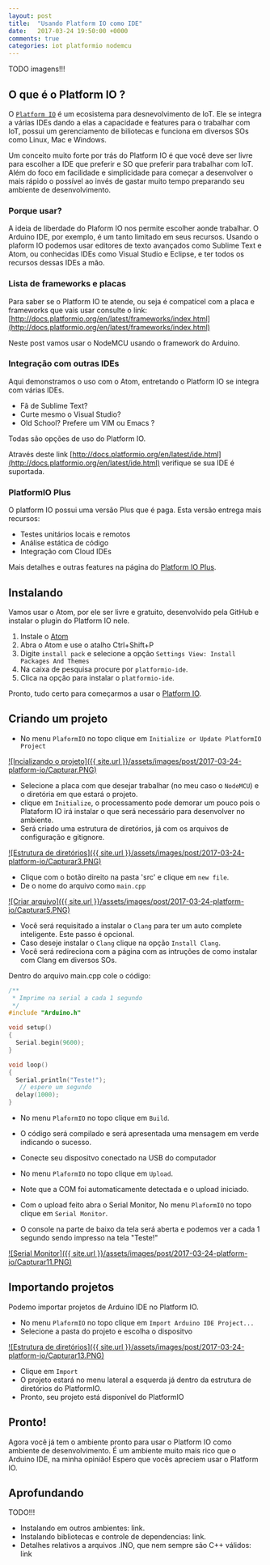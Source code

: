 ```yaml
---
layout: post
title:  "Usando Platform IO como IDE"
date:   2017-03-24 19:50:00 +0000
comments: true
categories: iot platformio nodemcu
---
```


TODO imagens!!!

## [](#oquee) O que é o Platform IO ?

O [`Platform IO`](http://docs.platformio.org/en/latest/what-is-platformio.html) é
um ecosistema para desnevolvimento de IoT. Ele se integra a várias
IDEs dando a elas a capacidade e features para o trabalhar com IoT, possui um
gerenciamento de biliotecas e funciona em diversos SOs como Linux, Mac e Windows.

Um conceito muito forte por trás do Platform IO é que você deve ser livre para
escolher a IDE que preferir e SO que preferir para trabalhar com IoT. Além do
foco em facilidade e simplicidade para começar a desenvolver o mais rápido o
possível ao invés de gastar muito tempo preparando seu ambiente de desenvolvimento.

### [](#porque) Porque usar?

A ideia de liberdade do Plaform IO nos permite escolher aonde trabalhar. O Arduino IDE, por exemplo,
é um tanto limitado em seus recursos. Usando o plaform IO podemos usar editores de texto avançados
como Sublime Text e Atom, ou conhecidas IDEs como Visual Studio e Eclipse, e ter todos os recursos
dessas IDEs a mão.

### [](#placas) Lista de frameworks e placas

Para saber se o Platform IO te atende, ou seja é compatícel com a placa e frameworks
que vais usar consulte o link:
[http://docs.platformio.org/en/latest/frameworks/index.html](http://docs.platformio.org/en/latest/frameworks/index.html)

Neste post vamos usar o NodeMCU usando o framework do Arduino.


### [](#aprofundando) Integração com outras IDEs

Aqui demonstramos o uso com o Atom, entretando o Platform IO se integra com várias IDEs.

* Fã de Sublime Text?
* Curte mesmo o Visual Studio?
* Old School? Prefere um VIM ou Emacs ?

Todas são opções de uso do Platform IO.

Através deste link [http://docs.platformio.org/en/latest/ide.html](http://docs.platformio.org/en/latest/ide.html)
verifique se sua IDE é suportada.

### [](#plus) PlatformIO Plus

O platform IO possui uma versão Plus que é paga. Esta versão entrega mais recursos:

* Testes unitários locais e remotos
* Análise estática de código
* Integração com Cloud IDEs

Mais detalhes e outras features na página do [Platform IO Plus](https://pioplus.com/pricing.html).


## [](#instalando) Instalando

Vamos usar o Atom, por ele ser livre e gratuito, desenvolvido pela GitHub e instalar o
plugin do Platform IO nele.

1. Instale o [Atom](https://atom.io)
1. Abra o Atom e use o atalho Ctrl+Shift+P
1. Digite `install pack` e selecione a opção `Settings View: Install Packages And Themes`
1. Na caixa de pesquisa procure por `platformio-ide`.
1. Clica na opção para instalar o `platformio-ide`.

Pronto, tudo certo para começarmos a usar o [Platform IO](http://platformio.org/get-started/ide?install).

## [](#criando) Criando um projeto

* No menu `PlaformIO` no topo clique em `Initialize or Update PlatformIO Project`

[![Incializando o projeto]({{ site.url }}/assets/images/post/2017-03-24-platform-io/Capturar.PNG)][capturar_1]

* Selecione a placa com que desejar trabalhar (no meu caso o `NodeMCU`) e o diretória em que estará o projeto.
* clique em `Initialize`, o processamento pode demorar um pouco pois o Plataform IO irá instalar o que será necessário para desenvolver no ambiente.
* Será criado uma estrutura de diretórios, já com os arquivos de configuração e gitignore.

[![Estrutura de diretórios]({{ site.url }}/assets/images/post/2017-03-24-platform-io/Capturar3.PNG)][capturar_3]

* Clique com o botão direito na pasta 'src' e clique em `new file`.
* De o nome do arquivo como `main.cpp`

[![Criar arquivo]({{ site.url }}/assets/images/post/2017-03-24-platform-io/Capturar5.PNG)][capturar_5]

* Você será requisitado a instalar o `Clang` para ter um auto complete inteligente. Este passo é opcional.
* Caso deseje instalar o `Clang` clique na opção `Install Clang`.
* Você será redireciona com a página com as intruções de como instalar com Clang em diversos SOs.

Dentro do arquivo main.cpp cole o código:

```cpp
/**
 * Imprime na serial a cada 1 segundo
 */
#include "Arduino.h"

void setup()
{
  Serial.begin(9600);
}

void loop()
{
  Serial.println("Teste!");
   // espere um segundo
  delay(1000);
}
```

* No menu `PlaformIO` no topo clique em `Build`.
* O código será compilado e será apresentada uma mensagem em verde indicando o sucesso.

* Conecte seu dispositvo conectado na USB do computador
* No menu `PlaformIO` no topo clique em `Upload`.
* Note que a COM foi automaticamente detectada e o upload iniciado.

* Com o upload feito abra o Serial Monitor, No menu `PlaformIO` no topo clique em `Serial Monitor`.
* O console na parte de baixo da tela será aberta e podemos ver a cada 1 segundo sendo impresso na tela "Teste!"

[![Serial Monitor]({{ site.url }}/assets/images/post/2017-03-24-platform-io/Capturar11.PNG)][capturar_11]

## [](#importando) Importando projetos

Podemo importar projetos de Arduino IDE no Platform IO.

* No menu `PlaformIO` no topo clique em `Import Arduino IDE Project...`
* Selecione a pasta do projeto e escolha o dispositvo

[![Estrutura de diretórios]({{ site.url }}/assets/images/post/2017-03-24-platform-io/Capturar13.PNG)][capturar_13]

* Clique em `Import`
* O projeto estará no menu lateral a esquerda já dentro da estrutura de diretórios do PlatformIO.
* Pronto, seu projeto está disponível do PlatformIO


## [](#pronto) Pronto!

Agora você já tem o ambiente pronto para usar o Platform IO como ambiente de desenvolvimento.
É um ambiente muito mais rico que o Arduino IDE, na minha opinião! Espero que vocês
apreciem usar o Platform IO.


## [](#aprofundando) Aprofundando
TODO!!!
* Instalando em outros ambientes: link.
* Instalando bibliotecas e controle de dependencias: link.
* Detalhes relativos a arquivos .INO, que nem sempre são C++ válidos: link

[capturar_1]:{{site.url}}/assets/images/post/2017-03-24-platform-io/Capturar.PNG
[capturar_2]:{{site.url}}/assets/images/post/2017-03-24-platform-io/Capturar2.PNG
[capturar_3]:{{site.url}}/assets/images/post/2017-03-24-platform-io/Capturar3.PNG
[capturar_4]:{{site.url}}/assets/images/post/2017-03-24-platform-io/Capturar4.PNG
[capturar_5]:{{site.url}}/assets/images/post/2017-03-24-platform-io/Capturar5.PNG
[capturar_6]:{{site.url}}/assets/images/post/2017-03-24-platform-io/Capturar6.PNG
[capturar_7]:{{site.url}}/assets/images/post/2017-03-24-platform-io/Capturar7.PNG
[capturar_8]:{{site.url}}/assets/images/post/2017-03-24-platform-io/Capturar8.PNG
[capturar_9]:{{site.url}}/assets/images/post/2017-03-24-platform-io/Capturar9.PNG
[capturar_10]:{{site.url}}/assets/images/post/2017-03-24-platform-io/Capturar10.PNG
[capturar_11]:{{site.url}}/assets/images/post/2017-03-24-platform-io/Capturar11.PNG
[capturar_12]:{{site.url}}/assets/images/post/2017-03-24-platform-io/Capturar12.PNG
[capturar_13]:{{site.url}}/assets/images/post/2017-03-24-platform-io/Capturar13.PNG
